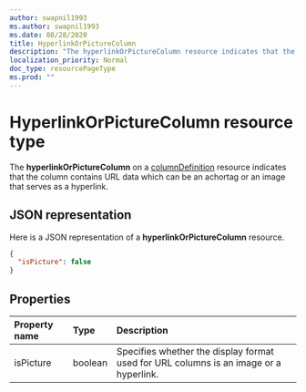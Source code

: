 ```yaml
---
author: swapnil1993
ms.author: swapnil1993
ms.date: 08/28/2020
title: HyperlinkOrPictureColumn 
description: "The hyperlinkOrPictureColumn resource indicates that the column contains URL data which can be an achortag or an image that serves as a hyperlink."
localization_priority: Normal
doc_type: resourcePageType
ms.prod: ""
---
```

# HyperlinkOrPictureColumn resource type

The **hyperlinkOrPictureColumn** on a [columnDefinition](columnDefinition.md) resource indicates that the column contains URL data which can be an achortag or an image that serves as a hyperlink.

## JSON representation

Here is a JSON representation of a **hyperlinkOrPictureColumn** resource.
<!-- { "blockType": "resource", "@odata.type": "microsoft.graph.hyperlinkOrPictureColumn" } -->

```json
{
  "isPicture": false
}
```

## Properties

| Property name      | Type               | Description
|:-------------------|:-------------------|:----------------------------------------------
| isPicture       | boolean             | Specifies whether the display format used for URL columns is an image or a hyperlink. 


